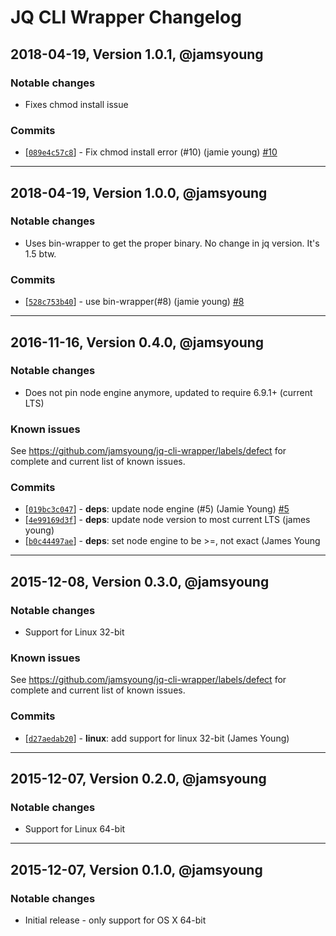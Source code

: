 # JQ CLI Wrapper Changelog

## 2018-04-19, Version 1.0.1, @jamsyoung

### Notable changes

* Fixes chmod install issue

### Commits

* [[`089e4c57c8`](https://github.com/jamsyoung/jq-cli-wrapper/commit/089e4c57c8)] - Fix chmod
  install error (#10) (jamie young) [#10](https://github.com/jamsyoung/jq-cli-wrapper/pull/10)

---

## 2018-04-19, Version 1.0.0, @jamsyoung

### Notable changes

* Uses bin-wrapper to get the proper binary. No change in jq version. It's 1.5 btw.

### Commits

* [[`528c753b40`](https://github.com/jamsyoung/jq-cli-wrapper/commit/528c753b40)] - use
  bin-wrapper(#8) (jamie young) [#8](https://github.com/jamsyoung/jq-cli-wrapper/pull/8)

---

## 2016-11-16, Version 0.4.0, @jamsyoung

### Notable changes

* Does not pin node engine anymore, updated to require 6.9.1+ (current LTS)

### Known issues

See https://github.com/jamsyoung/jq-cli-wrapper/labels/defect for complete and current list of known
issues.

### Commits

* [[`019bc3c047`](https://github.com/jamsyoung/jq-cli-wrapper/commit/019bc3c047)] - **deps**: update
  node engine (#5) (Jamie Young) [#5](https://github.com/jamsyoung/jq-cli-wrapper/pull/5)
* [[`4e99169d3f`](https://github.com/jamsyoung/jq-cli-wrapper/commit/4e99169d3f)] - **deps**: update
  node version to most current LTS (james young)
* [[`b0c44497ae`](https://github.com/jamsyoung/jq-cli-wrapper/commit/b0c44497ae)] - **deps**: set
  node engine to be >=, not exact (James Young

---

## 2015-12-08, Version 0.3.0, @jamsyoung

### Notable changes

* Support for Linux 32-bit

### Known issues

See https://github.com/jamsyoung/jq-cli-wrapper/labels/defect for complete and current list of known
issues.

### Commits

* [[`d27aedab20`](https://github.com/jamsyoung/jq-cli-wrapper/commit/d27aedab20)] - **linux**: add
  support for linux 32-bit (James Young)

---

## 2015-12-07, Version 0.2.0, @jamsyoung

### Notable changes

* Support for Linux 64-bit

---

## 2015-12-07, Version 0.1.0, @jamsyoung

### Notable changes

* Initial release - only support for OS X 64-bit
